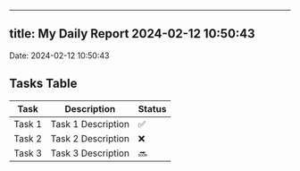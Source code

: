 
---
title: My Daily Report 2024-02-12 10:50:43
---

Date: 2024-02-12 10:50:43

## Tasks Table

| Task | Description | Status |
|------|-------------|--------|
| Task 1 | Task 1 Description | ✅ |
| Task 2 | Task 2 Description | ❌ |
| Task 3 | Task 3 Description | 🔜 |
